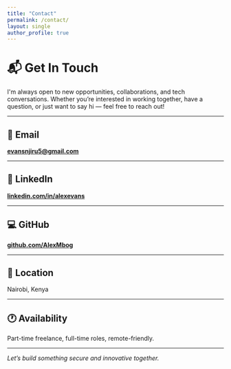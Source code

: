 ```yaml
---
title: "Contact"
permalink: /contact/
layout: single
author_profile: true
---
```


# 📬 Get In Touch

I'm always open to new opportunities, collaborations, and tech conversations. Whether you’re interested in working together, have a question, or just want to say hi — feel free to reach out!

---

## 📧 Email  
**[evansnjiru5@gmail.com](mailto:evansnjiru5@gmail.com)**

---

## 💼 LinkedIn  
**[linkedin.com/in/alexevans](https://www.linkedin.com/in/alexevans)**

---

## 💻 GitHub  
**[github.com/AlexMbog](https://github.com/AlexMbog)**

---

## 📍 Location  
Nairobi, Kenya

---

## 🕐 Availability  
Part-time freelance, full-time roles, remote-friendly.

---

*Let’s build something secure and innovative together.*
